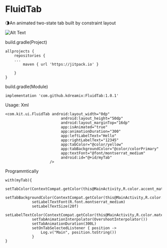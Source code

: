# FluidTab
:last_quarter_moon:An animated two-state tab built by constraint layout

![Alt Text](https://media.giphy.com/media/QBeIDLwZdRUw71E4sa/giphy.gif)


build.gradle(Project)
~~~~
allprojects {
    repositories {
   	...
        maven { url 'https://jitpack.io' }

    }
}
~~~~
build.gradle(Module)
~~~~
implementation 'com.github.kdreamix:FluidTab:1.0.1'
~~~~

Usage:
Xml
~~~~
<com.kit.ui.FluidTab android:layout_width="0dp"
                         android:layout_height="50dp"
                         android:layout_marginTop="16dp"
                         app:isAnimated="true"
                         app:animationDuration="300"
                         app:leftLabelText="Hello"
                         app:rightLabelText="12345"
                         app:tabColor="@color/yellow"
                         app:tabBackgroundColor="@color/colorPrimary"
                         app:textFont="@font/montserrat_medium"
                         android:id="@+id/myTab"
                    />
~~~~

Programmtically
~~~~
with(myTab){
            setTabColor(ContextCompat.getColor(this@MainActivity,R.color.accent_material_dark))
            setTabBackgroundColor(ContextCompat.getColor(this@MainActivity,R.color.material_blue_grey_900))
            setLabelTextFont(R.font.montserrat_medium)
            setLabelTextSize(20f)
            setLabelTextColor(ContextCompat.getColor(this@MainActivity,R.color.material_grey_600))
            setTabAnimationInterpolator(OvershootInterpolator())
            setTabAnimationDuration(300L)
            setOnTabSelectedListener { position ->
                Log.v("Main", position.toString())
            }
}

~~~~

